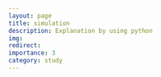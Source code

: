 ```yaml
---
layout: page
title: simulation
description: Explanation by using python
img: 
redirect: 
importance: 3
category: study
---
```


